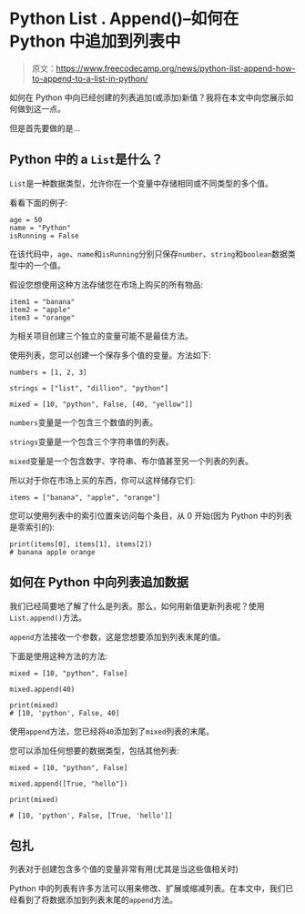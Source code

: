 # Python List . Append()–如何在 Python 中追加到列表中

> 原文：<https://www.freecodecamp.org/news/python-list-append-how-to-append-to-a-list-in-python/>

如何在 Python 中向已经创建的列表追加(或添加)新值？我将在本文中向您展示如何做到这一点。

但是首先要做的是...

## Python 中的 a `List`是什么？

`List`是一种数据类型，允许你在一个变量中存储相同或不同类型的多个值。

看看下面的例子:

```
age = 50
name = "Python"
isRunning = False 
```

在该代码中，`age`、`name`和`isRunning`分别只保存`number`、`string`和`boolean`数据类型中的一个值。

假设您想使用这种方法存储您在市场上购买的所有物品:

```
item1 = "banana"
item2 = "apple"
item3 = "orange" 
```

为相关项目创建三个独立的变量可能不是最佳方法。

使用列表，您可以创建一个保存多个值的变量。方法如下:

```
numbers = [1, 2, 3]

strings = ["list", "dillion", "python"]

mixed = [10, "python", False, [40, "yellow"]] 
```

`numbers`变量是一个包含三个数值的列表。

`strings`变量是一个包含三个字符串值的列表。

`mixed`变量是一个包含数字、字符串、布尔值甚至另一个列表的列表。

所以对于你在市场上买的东西，你可以这样储存它们:

```
items = ["banana", "apple", "orange"] 
```

您可以使用列表中的索引位置来访问每个条目，从 0 开始(因为 Python 中的列表是零索引的):

```
print(items[0], items[1], items[2])
# banana apple orange 
```

## 如何在 Python 中向列表追加数据

我们已经简要地了解了什么是列表。那么，如何用新值更新列表呢？使用`List.append()`方法。

`append`方法接收一个参数，这是您想要添加到列表末尾的值。

下面是使用这种方法的方法:

```
mixed = [10, "python", False]

mixed.append(40)

print(mixed)
# [10, 'python', False, 40] 
```

使用`append`方法，您已经将`40`添加到了`mixed`列表的末尾。

您可以添加任何想要的数据类型，包括其他列表:

```
mixed = [10, "python", False]

mixed.append([True, "hello"])

print(mixed)

# [10, 'python', False, [True, 'hello']] 
```

## 包扎

列表对于创建包含多个值的变量非常有用(尤其是当这些值相关时)

Python 中的列表有许多方法可以用来修改、扩展或缩减列表。在本文中，我们已经看到了将数据添加到列表末尾的`append`方法。